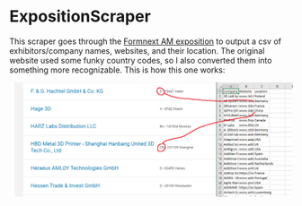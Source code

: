 # ExpositionScraper
This scraper goes through the [Formnext AM exposition](https://formnext.mesago.com/frankfurt/en/exhibitor-search.html) to output a csv of exhibitors/company names, websites, and their location. The original website used some funky country codes, so I also converted them into something more recognizable. This is how this one works:

![](example1.PNG)




